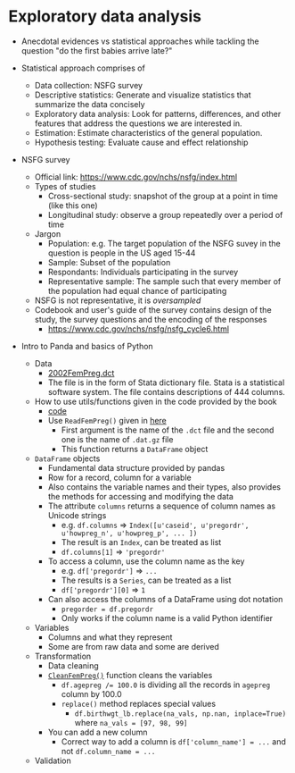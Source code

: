 Exploratory data analysis
=========================

- Anecdotal evidences vs statistical approaches while tackling the question "do the first babies arrive late?"

- Statistical approach comprises of 
    - Data collection: NSFG survey 
    - Descriptive statistics: Generate and visualize statistics that summarize the data concisely
    - Exploratory data analysis: Look for patterns, differences, and other features that address the questions we are interested in.
    - Estimation: Estimate characteristics of the general population.
    - Hypothesis testing: Evaluate cause and effect relationship

- NSFG survey
    - Official link: https://www.cdc.gov/nchs/nsfg/index.html
    - Types of studies
        - Cross-sectional study: snapshot of the group at a point in time (like this one)
        - Longitudinal study: observe a group repeatedly over a period of time
    - Jargon
        - Population: e.g. The target population of the NSFG suvey in the question is people in the US aged 15-44 
        - Sample: Subset of the population
        - Respondants: Individuals participating in the survey
        - Representative sample: The sample such that every member of the population had equal chance of participating
    - NSFG is not representative, it is _oversampled_
    - Codebook and user's guide of the survey contains design of the study, the survey questions and the encoding of the responses
        - https://www.cdc.gov/nchs/nsfg/nsfg_cycle6.html
    
- Intro to Panda and basics of Python
    - Data
        - [2002FemPreg.dct](https://github.com/amoghskulkarni/ThinkStats2/blob/master/code/2002FemPreg.dct)
        - The file is in the form of Stata dictionary file. Stata is a statistical software system. The file contains descriptions of 444 columns.
    - How to use utils/functions given in the code provided by the book 
        - [code](https://github.com/amoghskulkarni/ThinkStats2/blob/master/code/thinkstats2.py)
        - Use `ReadFemPreg()` given in [here](https://github.com/amoghskulkarni/ThinkStats2/blob/master/code/nsfg.py#L41)
            - First argument is the name of the `.dct` file and the second one is the name of `.dat.gz` file
            - This function returns a `DataFrame` object
    - `DataFrame` objects
        - Fundamental data structure provided by pandas
        - Row for a record, column for a variable
        - Also contains the variable names and their types, also provides the methods for accessing and modifying the data
        - The attribute `columns` returns a sequence of column names as Unicode strings
            - e.g. `df.columns` => `Index([u'caseid', u'pregordr', u'howpreg_n', u'howpreg_p', ... ])`
            - The result is an `Index`, can be treated as list
            - `df.columns[1]` => `'pregordr'`
        - To access a column, use the column name as the key
            - e.g. `df['pregordr']` => `...`
            - The results is a `Series`, can be treated as a list
            - `df['pregordr'][0]` => `1`
        - Can also access the columns of a DataFrame using dot notation
            - `pregorder = df.pregordr`
            - Only works if the column name is a valid Python identifier
    - Variables
        - Columns and what they represent
        - Some are from raw data and some are derived
    - Transformation
        - Data cleaning
        - [`CleanFemPreg()`](https://github.com/amoghskulkarni/ThinkStats2/blob/master/code/nsfg.py#L56) function cleans the variables
            - `df.agepreg /= 100.0` is dividing all the records in `agepreg` column by 100.0
            - `replace()` method replaces special values
                - `df.birthwgt_lb.replace(na_vals, np.nan, inplace=True)` where `na_vals = [97, 98, 99]`
        - You can add a new column
            - Correct way to add a column is `df['column_name'] = ...` and not `df.column_name = ...`
    - Validation
        

